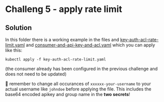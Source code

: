 # Challeng 5 - apply rate limit

## Solution

In this folder there is a working example in the files and [key-auth-acl-rate-limit.yaml](./key-auth-acl-rate-limit.yaml) and [consumer-and-api-key-and-acl.yaml](./consumer-and-api-key-and-acl.yaml) which you can apply like this:

```shell
kubectl apply -f key-auth-acl-rate-limit.yaml
```
(the consumer already has been configured in the previous challenge and does not need to be updated)

🚨 remember to change all occurances of `xxxxxx-your-username` to your actual username like `johndoe` before applying the file. This includes the base64 encoded apikey and group name in the **two secrets**!